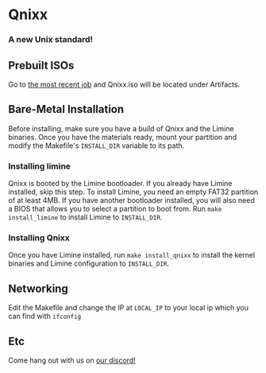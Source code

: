 # Qnixx
### A new Unix standard!

## Prebuilt ISOs
Go to [the most recent job](https://github.com/Qnixx/src/actions) and Qnixx.iso will be located under Artifacts.

## Bare-Metal Installation
Before installing, make sure you have a build of Qnixx and the Limine binaries. Once you have the materials ready, mount your partition and modify the Makefile's `INSTALL_DIR` variable to its path.
### Installing limine
Qnixx is booted by the Limine bootloader. If you already have Limine installed, skip this step.
To install Limine, you need an empty FAT32 partition of at least 4MB. If you have another bootloader installed, you will also need a BIOS that allows you to select a partition to boot from. Run `make install_limine` to install Limine to `INSTALL_DIR`.
### Installing Qnixx
Once you have Limine installed, run `make install_qnixx` to install the kernel binaries and Limine configuration to `INSTALL_DIR`.

## Networking
Edit the Makefile and change the IP at ``LOCAL_IP`` to
your local ip which you can find with ``ifconfig``

## Etc
Come hang out with us on [our discord!](https://discord.gg/2rtRsbm4Am)
